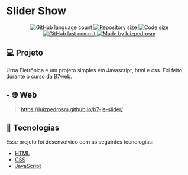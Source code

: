 # Slider Show

<p align="center">
  <img alt="GitHub language count" src="https://img.shields.io/github/languages/count/luizpedrosm/b7-js-slider?color=%2304D361">

  <img alt="Repository size" src="https://img.shields.io/github/repo-size/luizpedrosm/b7-js-slider">
  <img alt="Code size" src="https://img.shields.io/github/languages/code-size/luizpedrosm/b7-js-slider">
  
  <a href="https://github.com/luizpedrosm/b7-js-slider/commits/master">
    <img alt="GitHub last commit" src="https://img.shields.io/github/last-commit/luizpedrosm/b7-js-slider">
  </a>
	
  <a href="https://www.linkedin.com/in/luizpedrosm/">  
    <img alt="Made by luizpedrosm" src="https://img.shields.io/badge/made%20by-luizpedrosm-blue">
  </a>
</p>

## 💻 Projeto

Urna Eletrônica é um projeto simples em Javascript, html e css. Foi feito durante o curso da [B7web](https://alunos.b7web.com.br/).

## - 🌐 Web

> https://luizpedrosm.github.io/b7-js-slider/

## 🚀 Tecnologias

Esse projeto foi desenvolvido com as seguintes tecnologias:

- [HTML](https://www.w3schools.com/html/default.asp)
- [CSS](https://www.w3schools.com/css/default.asp)
- [JavaScript](https://www.w3schools.com/js/default.asp)
